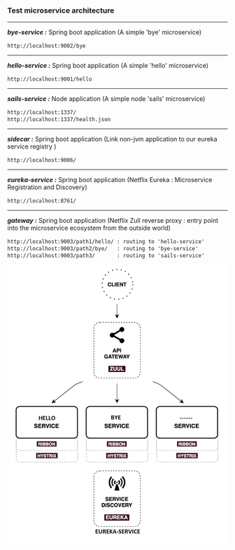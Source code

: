 ### Test microservice architecture
---

***bye-service :***
Spring boot application (A simple 'bye' microservice)
```shell
http://localhost:9002/bye
```
---
***hello-service :***
Spring boot application (A simple 'hello' microservice)
```shell
http://localhost:9001/hello
```
---
***sails-service :***
Node application (A simple node 'sails' microservice)
```shell
http://localhost:1337/
http://localhost:1337/health.json
```
---
***sidecar :***
Spring boot application (Link non-jvm application to our eureka service registry )
```shell
http://localhost:9006/
```
---
***eureka-service :***
Spring boot application (Netflix Eureka : Microservice Registration and Discovery)
```shell
http://localhost:8761/
```
---
***gateway :***
Spring boot application (Netflix Zull reverse proxy : entry point into the microservice ecosystem from the outside world)
```shell
http://localhost:9003/path1/hello/ : routing to 'hello-service'
http://localhost:9003/path2/bye/   : routing to 'bye-service'
http://localhost:9003/path3/       : routing to 'sails-service'
```

![Img1](https://raw.githubusercontent.com/nbouherrou/microservice-architecture/master/images/img.png)

